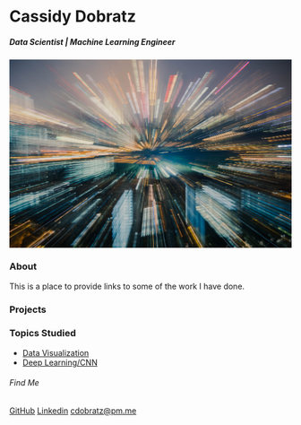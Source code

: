 # Cassidy Dobratz 
##### Data Scientist | Machine Learning Engineer


<img src="/Images/chuttersnap-776317-unsplash.jpg" align="center" width="750px">



### About

This is a place to provide links to some of the work I have done.

### Projects
### Topics Studied
* [Data Visualization](https://colab.research.google.com/drive/1nFsPuB0-otgK73qAiTzQKZ9_bNvrkbFi)
* [Deep Learning/CNN](https://colab.research.google.com/drive/162Q7sfbJLHUrCt8RTWQMNB6614mWpemv)

###### Find Me
[GitHub](https://www.github.com/acudoc)
[Linkedin](https://www.linkedin.com/in/cassidydobratz/)
<cdobratz@pm.me>
